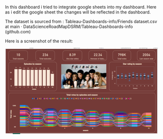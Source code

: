 In this dashboard i tried to integrate google sheets into my dashboard. Here as i edit the google sheet the changes will be reflected in the dashboard.

The dataset is sourced from : Tableau-Dashboards-info/Friends dataset.csv at main · DataScienceRoadMapDSRM/Tableau-Dashboards-info (github.com)

Here is a screenshot of the result:

![alt text](https://github.com/dhiman-A/PowerBI_Dashboards/blob/main/Friends/final_dashboard.png?raw=true)
